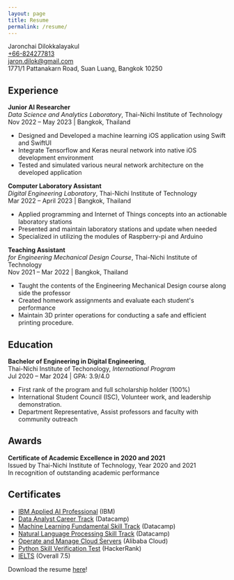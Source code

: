 ```yaml
---
layout: page
title: Resume
permalink: /resume/
---
```


Jaronchai Dilokkalayakul\
[+66-824277813][tel]\
[jaron.dilok@gmail.com][mail]\
1771/1 Pattanakarn Road, Suan Luang, Bangkok 10250

[tel]: tel:+66824277813
[mail]: mailto:jaron.dilok@gmail.com

## Experience

**Junior AI Researcher**\
*Data Science and Analytics Laboratory*,
Thai-Nichi Institute of Technology\
Nov 2022 – May 2023 | Bangkok, Thailand

- Designed and Developed a machine learning iOS application using Swift and SwiftUI
- Integrate Tensorflow and Keras neural network into native iOS development environment
- Tested and simulated various neural network architecture on the developed application

**Computer Laboratory Assistant**\
*Digital Engineering Laboratory*,
Thai-Nichi Institute of Technology\
Mar 2022 – April 2023 | Bangkok, Thailand

- Applied programming and Internet of Things concepts into an actionable laboratory stations
- Presented and maintain laboratory stations and update when needed
- Specialized in utilizing the modules of Raspberry-pi and Arduino

**Teaching Assistant**\
*for Engineering Mechanical Design Course*,
Thai-Nichi Institute of Technology\
Nov 2021 – Mar 2022 | Bangkok, Thailand

- Taught the contents of the Engineering Mechanical Design course along side the professor
- Created homework assignments and evaluate each student's performance
- Maintain 3D printer operations for conducting a safe and efficient printing procedure.

## Education

**Bachelor of Engineering in Digital Engineering**,\
Thai-Nichi Institute of Techonology, *International Program*\
Jul 2020 – Mar 2024 | GPA: 3.9/4.0

- First rank of the program and full scholarship holder (100%)
- International Student Council (ISC), Volunteer work, and leadership demonstration.
- Department Representative, Assist professors and faculty with community outreach

## Awards

**Certificate of Academic Excellence in 2020 and 2021**\
Issued by Thai-Nichi Institute of Technology, Year 2020 and 2021\
In recognition of outstanding academic performance

## Certificates

- [IBM Applied AI Professional](https://coursera.org/share/3ec1d8ffc56eaae37019ea6070b4e0b0) (IBM)
- [Data Analyst Career Track](https://www.datacamp.com/statement-of-accomplishment/track/9a063c347ba80fc5dc65390b97ff920e317e82d7) (Datacamp)
- [Machine Learning Fundamental Skill Track](https://www.datacamp.com/statement-of-accomplishment/track/562deaa85acf69626d43063aa429c3db5c11ba38) (Datacamp)
- [Natural Language Processing Skill Track](https://www.datacamp.com/statement-of-accomplishment/track/3b1556e979d1e7321fc916eed3d7278eeee8c275) (Datacamp)
- [Operate and Manage Cloud Servers](https://drive.google.com/file/d/1SE47v5Cfa_oATcQnMbt2QiiqRwESxRQO/view?usp=sharing) (Alibaba Cloud)
- [Python Skill Verification Test](https://www.hackerrank.com/certificates/ff38330cca41) (HackerRank)
- [IELTS](https://drive.google.com/file/d/1uspRw_ta0C4L3F3NheQ6QnZNQq8N7pQT/view) (Overall 7.5)

Download the resume [here]({{site.baseurl}}/assets/documents/JaronchaiResume.pdf)!

